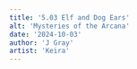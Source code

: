 ```yaml
---
title: '5.03 Elf and Dog Ears'
alt: 'Mysteries of the Arcana'
date: '2024-10-03'
author: 'J Gray'
artist: 'Keira'
---
```

